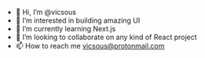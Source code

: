 - 👋 Hi, I’m @vicsous
- 👀 I’m interested in building amazing UI
- 🌱 I’m currently learning Next.js
- 💞️ I’m looking to collaborate on any kind of React project
- 📫 How to reach me vicsous@protonmail.com

<!---
vicsous/vicsous is a ✨ special ✨ repository because its `README.md` (this file) appears on your GitHub profile.
You can click the Preview link to take a look at your changes.
--->
